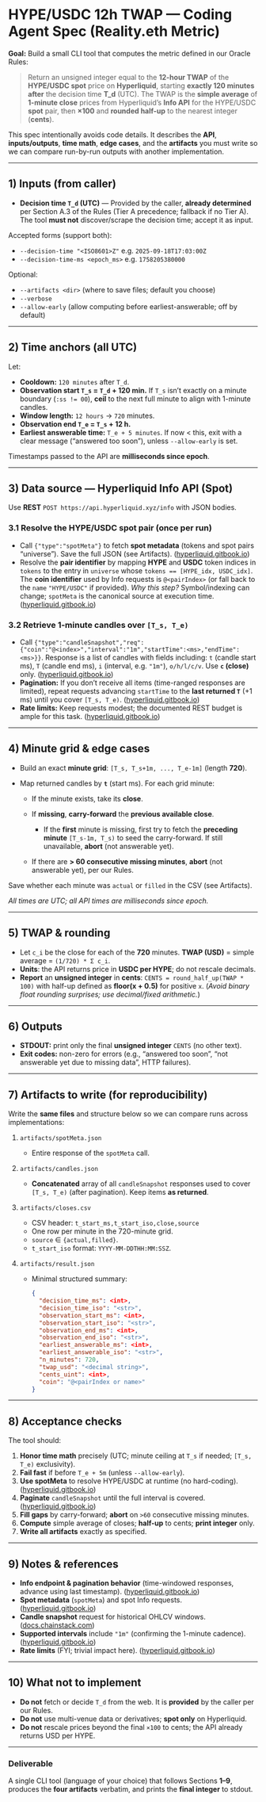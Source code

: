 # HYPE/USDC 12h TWAP — Coding Agent Spec (Reality.eth Metric)

**Goal:** Build a small CLI tool that computes the metric defined in our Oracle Rules:

> Return an unsigned integer equal to the **12-hour TWAP** of the **HYPE/USDC spot** price on **Hyperliquid**, starting **exactly 120 minutes after** the decision time **T\_d** (UTC). The TWAP is the **simple average** of **1-minute close** prices from Hyperliquid’s **Info API** for the HYPE/USDC **spot** pair, then **×100** and **rounded half-up** to the nearest integer (**cents**).

This spec intentionally avoids code details. It describes the **API**, **inputs/outputs**, **time math**, **edge cases**, and the **artifacts** you must write so we can compare run-by-run outputs with another implementation.

---

## 1) Inputs (from caller)

* **Decision time `T_d` (UTC)** — Provided by the caller, **already determined** per Section A.3 of the Rules (Tier A precedence; fallback if no Tier A). The tool **must not** discover/scrape the decision time; accept it as input.

Accepted forms (support both):

* `--decision-time "<ISO8601>Z"` e.g. `2025-09-18T17:03:00Z`
* `--decision-time-ms <epoch_ms>` e.g. `1758205380000`

Optional:

* `--artifacts <dir>` (where to save files; default you choose)
* `--verbose`
* `--allow-early` (allow computing before earliest-answerable; off by default)

---

## 2) Time anchors (all UTC)

Let:

* **Cooldown:** `120 minutes` after `T_d`.
* **Observation start `T_s` = `T_d` + 120 min.**
  If `T_s` isn’t exactly on a minute boundary (`:ss != 00`), **ceil** to the next full minute to align with 1-minute candles.
* **Window length:** `12 hours` → `720` minutes.
* **Observation end `T_e` = `T_s` + 12 h.**
* **Earliest answerable time:** `T_e + 5 minutes`. If now < this, exit with a clear message (“answered too soon”), unless `--allow-early` is set.

Timestamps passed to the API are **milliseconds since epoch**.

---

## 3) Data source — Hyperliquid Info API (Spot)

Use **REST** `POST https://api.hyperliquid.xyz/info` with JSON bodies.

### 3.1 Resolve the HYPE/USDC **spot** pair (once per run)

* Call `{"type":"spotMeta"}` to fetch **spot metadata** (tokens and spot pairs “universe”). Save the full JSON (see Artifacts). ([hyperliquid.gitbook.io][1])
* Resolve the **pair identifier** by mapping **HYPE** and **USDC** token indices in `tokens` to the entry in `universe` whose `tokens == [HYPE_idx, USDC_idx]`. The **coin identifier** used by Info requests is `@<pairIndex>` (or fall back to the `name` `"HYPE/USDC"` if provided).
  *Why this step?* Symbol/indexing can change; `spotMeta` is the canonical source at execution time. ([hyperliquid.gitbook.io][1])

### 3.2 Retrieve **1-minute** candles over `[T_s, T_e)`

* Call `{"type":"candleSnapshot","req":{"coin":"@<index>","interval":"1m","startTime":<ms>,"endTime":<ms>}}`.
  Response is a list of candles with fields including:
  `t` (candle start ms), `T` (candle end ms), `i` (interval, e.g. `"1m"`), `o/h/l/c/v`. Use **`c` (close)** only. ([hyperliquid.gitbook.io][2])
* **Pagination:** If you don’t receive all items (time-ranged responses are limited), repeat requests advancing `startTime` to the **last returned `T`** (+1 ms) until you cover `[T_s, T_e)`. ([hyperliquid.gitbook.io][2])
* **Rate limits:** Keep requests modest; the documented REST budget is ample for this task. ([hyperliquid.gitbook.io][3])

---

## 4) Minute grid & edge cases

* Build an exact **minute grid**: `[T_s, T_s+1m, ..., T_e-1m]` (length **720**).
* Map returned candles by **`t`** (start ms). For each grid minute:

  * If the minute exists, take its **close**.
  * If **missing**, **carry-forward** the **previous available close**.

    * If the **first** minute is missing, first try to fetch the **preceding minute** `[T_s-1m, T_s)` to seed the carry-forward. If still unavailable, **abort** (not answerable yet).
  * If there are **> 60 consecutive missing minutes**, **abort** (not answerable yet), per our Rules.

Save whether each minute was `actual` or `filled` in the CSV (see Artifacts).

*All times are UTC; all API times are milliseconds since epoch.*

---

## 5) TWAP & rounding

* Let `c_i` be the close for each of the **720** minutes.
  **TWAP (USD)** = simple average = `(1/720) * Σ c_i`.
* **Units**: the API returns price in **USDC per HYPE**; do not rescale decimals.
* **Report** an **unsigned integer** in **cents**:
  `CENTS = round_half_up(TWAP * 100)` with half-up defined as **floor(x + 0.5)** for positive `x`.
  (*Avoid binary float rounding surprises; use decimal/fixed arithmetic.*)

---

## 6) Outputs

* **STDOUT:** print only the final **unsigned integer** `CENTS` (no other text).
* **Exit codes:** non-zero for errors (e.g., “answered too soon”, “not answerable yet due to missing data”, HTTP failures).

---

## 7) Artifacts to write (for reproducibility)

Write the **same files** and structure below so we can compare runs across implementations:

1. `artifacts/spotMeta.json`

   * Entire response of the `spotMeta` call.

2. `artifacts/candles.json`

   * **Concatenated** array of all `candleSnapshot` responses used to cover `[T_s, T_e)` (after pagination). Keep items **as returned**.

3. `artifacts/closes.csv`

   * CSV header: `t_start_ms,t_start_iso,close,source`
   * One row per minute in the 720-minute grid.
   * `source` ∈ `{actual,filled}`.
   * `t_start_iso` format: `YYYY-MM-DDTHH:MM:SSZ`.

4. `artifacts/result.json`

   * Minimal structured summary:

     ```json
     {
       "decision_time_ms": <int>,
       "decision_time_iso": "<str>",
       "observation_start_ms": <int>,
       "observation_start_iso": "<str>",
       "observation_end_ms": <int>,
       "observation_end_iso": "<str>",
       "earliest_answerable_ms": <int>,
       "earliest_answerable_iso": "<str>",
       "n_minutes": 720,
       "twap_usd": "<decimal string>",
       "cents_uint": <int>,
       "coin": "@<pairIndex or name>"
     }
     ```

---

## 8) Acceptance checks

The tool should:

1. **Honor time math** precisely (UTC; minute ceiling at `T_s` if needed; `[T_s, T_e)` exclusivity).
2. **Fail fast** if before `T_e + 5m` (unless `--allow-early`).
3. **Use spotMeta** to resolve HYPE/USDC at runtime (no hard-coding). ([hyperliquid.gitbook.io][1])
4. **Paginate** `candleSnapshot` until the full interval is covered. ([hyperliquid.gitbook.io][2])
5. **Fill gaps** by carry-forward; **abort** on `>60` consecutive missing minutes.
6. **Compute** simple average of closes; **half-up** to cents; **print integer** only.
7. **Write all artifacts** exactly as specified.

---

## 9) Notes & references

* **Info endpoint & pagination behavior** (time-windowed responses, advance using last timestamp). ([hyperliquid.gitbook.io][2])
* **Spot metadata** (`spotMeta`) and spot Info requests. ([hyperliquid.gitbook.io][1])
* **Candle snapshot** request for historical OHLCV windows. ([docs.chainstack.com][4])
* **Supported intervals** include `"1m"` (confirming the 1-minute cadence). ([hyperliquid.gitbook.io][5])
* **Rate limits** (FYI; trivial impact here). ([hyperliquid.gitbook.io][3])

---

## 10) What not to implement

* **Do not** fetch or decide `T_d` from the web. It is **provided** by the caller per our Rules.
* **Do not** use multi-venue data or derivatives; **spot only** on Hyperliquid.
* **Do not** rescale prices beyond the final `×100` to cents; the API already returns USD per HYPE.

---

### Deliverable

A single CLI tool (language of your choice) that follows Sections **1–9**, produces the **four artifacts** verbatim, and prints the **final integer** to stdout.

[1]: https://hyperliquid.gitbook.io/hyperliquid-docs/for-developers/api/info-endpoint/spot?utm_source=chatgpt.com "Spot - Hyperliquid Docs - GitBook"
[2]: https://hyperliquid.gitbook.io/hyperliquid-docs/for-developers/api/info-endpoint?utm_source=chatgpt.com "Info endpoint | Hyperliquid Docs - GitBook"
[3]: https://hyperliquid.gitbook.io/hyperliquid-docs/for-developers/api/rate-limits-and-user-limits?utm_source=chatgpt.com "Rate limits and user limits - Hyperliquid Docs - GitBook"
[4]: https://docs.chainstack.com/reference/hyperliquid-info-candle-snapshot?utm_source=chatgpt.com "candleSnapshot | Hyperliquid info"
[5]: https://hyperliquid.gitbook.io/hyperliquid-docs/for-developers/api/websocket/subscriptions?utm_source=chatgpt.com "Subscriptions - Hyperliquid Docs - GitBook"
